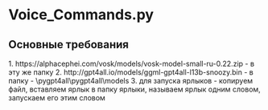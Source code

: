 # Voice_Commands.py

<h2>Основные требования</h2> 
1. https://alphacephei.com/vosk/models/vosk-model-small-ru-0.22.zip     - в эту же папку
2. http://gpt4all.io/models/ggml-gpt4all-l13b-snoozy.bin                - в папку - \pygpt4all\pygpt4all\models
3. для запуска ярлыков - копируем файл, вставляем ярлык в папку ярлыки, называем ярлык одним словом, запускаем его этим словом
